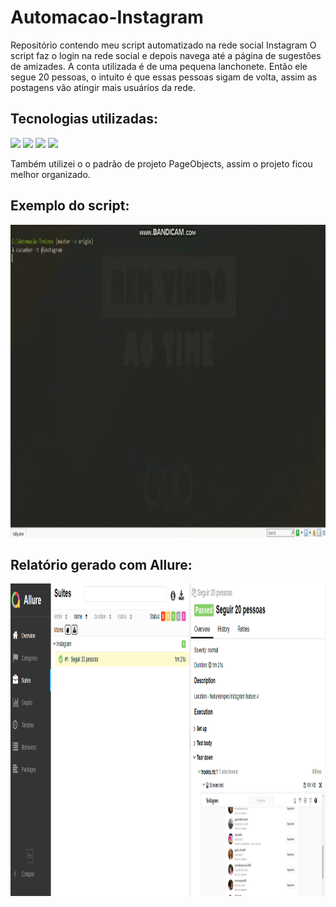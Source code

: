 # Automacao-Instagram
Repositório contendo meu script automatizado na rede social Instagram O script faz o login na rede social e depois navega até a página de sugestões de amizades. A conta utilizada é de uma pequena lanchonete. Então ele segue 20 pessoas, o intuito é que essas pessoas sigam de volta, assim as postagens vão atingir mais usuários da rede.

## Tecnologias utilizadas:  
![](https://img.shields.io/badge/Framework-Selenium-green) ![](https://img.shields.io/badge/Framework-Cucumber-yellowgreen) ![](https://img.shields.io/badge/Language-Gherkin-brightgreen) ![](https://img.shields.io/badge/Language-Ruby-red)

Também utilizei o o padrão de projeto PageObjects, assim o projeto ficou melhor organizado.  

## Exemplo do script:  
<img src="https://github.com/FernandoSilva11/Automacao-Ruby/blob/main/Automacao-Ruby/Instagram/demonstra%C3%A7%C3%A3o_instagram.gif" width="1500" height="500" />

## Relatório gerado com Allure:  
<img src="https://github.com/FernandoSilva11/Automacao-Ruby/blob/main/Automacao-Ruby/Instagram/logs/allure-report.PNG" width="1500" height="500" />
